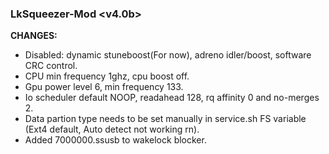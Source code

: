 ### LkSqueezer-Mod <v4.0b>

**CHANGES:**
- Disabled: dynamic stuneboost(For now), adreno idler/boost, software CRC control.
- CPU min frequency 1ghz, cpu boost off.
- Gpu power level 6, min frequency 133.
- Io scheduler default NOOP, readahead 128, rq affinity 0 and no-merges 2.
- Data partion type needs to be set manually in service.sh FS variable (Ext4 default, Auto detect not working rn).
- Added 7000000.ssusb to wakelock blocker.


